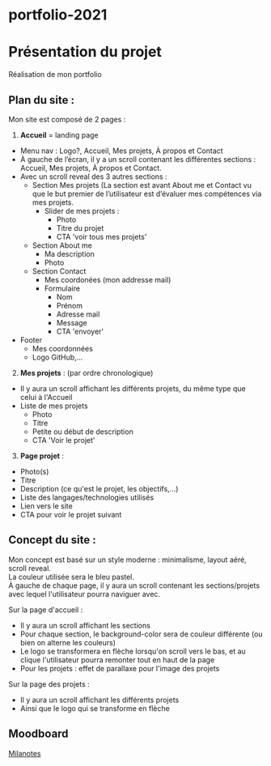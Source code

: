 # portfolio-2021

# Présentation du projet

Réalisation de mon portfolio

## Plan du site :

Mon site est composé de 2 pages :
1) **Accueil** = landing page 
  - Menu nav : Logo?, Accueil, Mes projets, À propos et Contact
  - À gauche de l’écran, il y a un scroll contenant les différentes sections : Accueil, Mes projets, À propos et Contact.
  - Avec un scroll reveal des 3 autres sections :
    - Section Mes projets (La section est avant About me et Contact vu que le but premier de l’utilisateur est d’évaluer mes compétences via mes projets.
      - Slider de mes projets :
        - Photo
        - Titre du projet
        - CTA 'voir tous mes projets'
    - Section About me 
      - Ma description
      - Photo
    - Section Contact
      - Mes coordonées (mon addresse mail)
      - Formulaire
        - Nom
        - Prénom
        - Adresse mail
        - Message
        - CTA 'envoyer'
  - Footer 
    - Mes coordonnées
    - Logo GitHub,...
2) **Mes projets** : (par ordre chronologique)
  - Il y aura un scroll affichant les différents projets, du même type que celui à l'Accueil
  - Liste de mes projets 
    - Photo
    - Titre
    - Petite ou début de description
    - CTA 'Voir le projet'
3) **Page projet** :
  - Photo(s)
  - Titre
  - Description (ce qu'est le projet, les objectifs,...)
  - Liste des langages/technologies utilisés
  - Lien vers le site
  - CTA pour voir le projet suivant

## Concept du site :

Mon concept est basé sur un style moderne : minimalisme, layout aéré, scroll reveal.\
La couleur utilisée sera le bleu pastel.\
À gauche de chaque page, il y aura un scroll contenant les sections/projets avec lequel l'utilisateur pourra naviguer avec.

Sur la page d'accueil : 
- Il y aura un scroll affichant les sections
- Pour chaque section, le background-color sera de couleur différente (ou bien on alterne les couleurs)
- Le logo se transformera en flèche lorsqu'on scroll vers le bas, et au clique l'utilisateur pourra remonter tout en haut de la page
- Pour les projets : effet de parallaxe pour l'image des projets

Sur la page des projets :
- Il y aura un scroll affichant les différents projets
- Ainsi que le logo qui se transforme en flèche



## Moodboard 
[Milanotes](https://app.milanote.com/1Ld18e1eatdvwF?p=WAG0MrIihV0)


